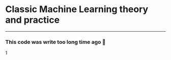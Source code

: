 # Classic Machine Learning theory and practice

------------------------

### This code was write too long time ago 🔆

1